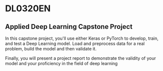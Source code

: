 # DL0320EN
## Applied Deep Learning Capstone Project

In this capstone project, you'll use either Keras or PyTorch to develop, train, and test a Deep Learning model. Load and preprocess data for a real problem, build the model and then validate it.

Finally, you will present a project report to demonstrate the validity of your model and your proficiency in the field of deep learning
